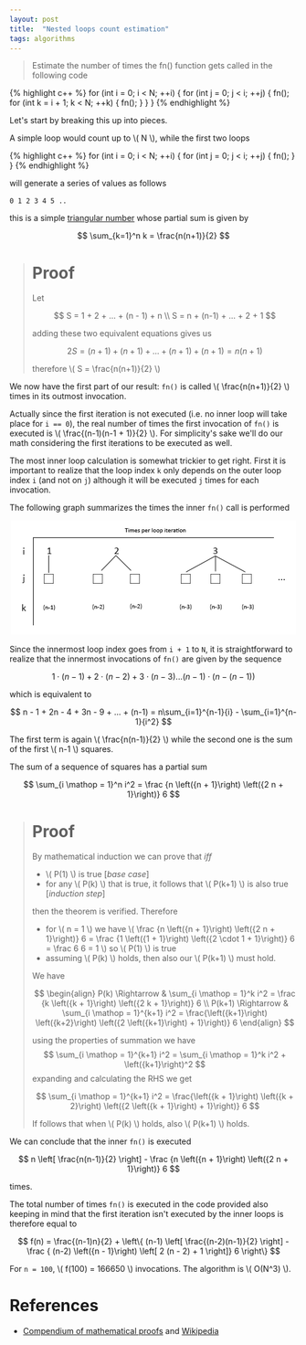 ```yaml
---
layout: post
title:  "Nested loops count estimation"
tags: algorithms
---
```


> Estimate the number of times the fn() function gets called in the following code

{% highlight c++ %}
for (int i = 0; i < N; ++i) {
  for (int j = 0; j < i; ++j) {
    fn();
    for (int k = i + 1; k < N; ++k) {
      fn();
    }
  }
}
{% endhighlight %}

Let's start by breaking this up into pieces.

A simple loop would count up to \\( N \\), while the first two loops

{% highlight c++ %}
for (int i = 0; i < N; ++i) {
  for (int j = 0; j < i; ++j) {
    fn();
  }
}
{% endhighlight %}

will generate a series of values as follows

    0 1 2 3 4 5 ..

this is a simple [triangular number](https://en.wikipedia.org/wiki/Triangular_number) whose partial sum is given by

$$ \sum_{k=1}^n k = \frac{n(n+1)}{2} $$

> Proof
> =====
> 
> Let
>
> $$  S = 1 + 2 + ... + (n - 1) + n \\ 
>     S = n + (n-1) + ... + 2 + 1 $$
>
> adding these two equivalent equations gives us
>
> $$ 2S = (n+1) + (n+1) + ... + (n+1) + (n+1) = n(n+1) $$
>
> therefore \\( S = \frac{n(n+1)}{2} \\)

We now have the first part of our result: `fn()` is called \\( \frac{n(n+1)}{2} \\) times in its outmost invocation.

Actually since the first iteration is not executed (i.e. no inner loop will take place for `i == 0`), the real number of times the first invocation of `fn()` is executed is \\( \frac{(n-1)(n-1 + 1)}{2} \\). For simplicity's sake we'll do our math considering the first iterations to be executed as well.

The most inner loop calculation is somewhat trickier to get right. First it is important to realize that the loop index `k` only depends on the outer loop index `i` (and not on `j`) although it will be executed `j` times for each invocation.

The following graph summarizes the times the inner `fn()` call is performed

<p align="center">
  <img src="/images/posts/nestedloopscountestimation1.png"/>
</p>

Since the innermost loop index goes from `i + 1` to `N`, it is straightforward to realize that the innermost invocations of `fn()` are given by the sequence

$$ 1 \cdot (n-1) + 2 \cdot (n-2) + 3 \cdot (n-3) ... (n-1) \cdot (n - (n-1))$$

which is equivalent to

$$ n - 1 + 2n - 4 + 3n - 9 + ... + (n-1) = n\sum_{i=1}^{n-1}{i} - \sum_{i=1}^{n-1}{i^2} $$

The first term is again \\( \frac{n(n-1)}{2} \\) while the second one is the sum of the first \\( n-1 \\) squares.

The sum of a sequence of squares has a partial sum

$$ \sum_{i \mathop = 1}^n i^2 = \frac {n \left({n + 1}\right) \left({2 n + 1}\right)} 6 $$

> Proof
> =====
>
> By mathematical induction we can prove that *iff*
>
> * \\( P(1) \\) is true [*base case*]
> * for any \\( P(k) \\) that is true, it follows that \\( P(k+1) \\) is also true [*induction step*]
>
> then the theorem is verified. Therefore
>
> * for \\( n = 1 \\) we have \\( \frac {n \left({n + 1}\right) \left({2 n + 1}\right)} 6 = \frac {1 \left({1 + 1}\right) \left({2 \cdot 1 + 1}\right)} 6 = \frac 6 6 = 1 \\) so \\( P(1) \\) is true
> * assuming \\( P(k) \\) holds, then also our \\( P(k+1) \\) must hold.
> 
> We have
>
> $$ \begin{align} P(k) \Rightarrow & \sum_{i \mathop = 1}^k i^2 = \frac {k \left({k + 1}\right) \left({2 k + 1}\right)} 6 \\
P(k+1) \Rightarrow & \sum_{i \mathop = 1}^{k+1} i^2 = \frac{\left({k+1}\right) \left({k+2}\right) \left({2 \left({k+1}\right) + 1}\right)} 6 \end{align} $$
> 
> using the properties of summation we have
> $$ \sum_{i \mathop = 1}^{k+1} i^2 = \sum_{i \mathop = 1}^k i^2 + \left({k+1}\right)^2 $$
> expanding and calculating the RHS we get
>
> $$ \sum_{i \mathop = 1}^{k+1} i^2 = \frac{\left({k + 1}\right) \left({k + 2}\right) \left({2 \left({k + 1}\right) + 1}\right)} 6 $$
>
> If follows that when \\( P(k) \\) holds, also \\( P(k+1) \\) holds.
>
> $$\tag*{$\blacksquare$}$$

We can conclude that the inner `fn()` is executed

$$ n \left[ \frac{n(n-1)}{2} \right] - \frac {n \left({n + 1}\right) \left({2 n + 1}\right)} 6 $$

times.

The total number of times `fn()` is executed in the code provided also keeping in mind that the first iteration isn't executed by the inner loops is therefore equal to

$$ f(n) = \frac{(n-1)n}{2} + \left\{ (n-1) \left[ \frac{(n-2)(n-1)}{2} \right] - \frac { (n-2) \left({n - 1}\right) \left[ 2 (n - 2) + 1 \right]} 6 \right\} $$

For `n = 100`, \\( f(100) = 166650 \\) invocations. The algorithm is \\( O(N^3) \\).

References
==========

* [Compendium of mathematical proofs](https://proofwiki.org) and [Wikipedia](https://www.wikipedia.org/)